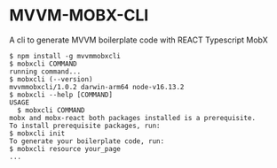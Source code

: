 MVVM-MOBX-CLI
=================

A cli to generate MVVM boilerplate code with REACT Typescript MobX


<!-- toc -->

<!-- tocstop -->

```sh-session
$ npm install -g mvvmmobxcli
$ mobxcli COMMAND
running command...
$ mobxcli (--version)
mvvmmobxcli/1.0.2 darwin-arm64 node-v16.13.2
$ mobxcli --help [COMMAND]
USAGE
  $ mobxcli COMMAND
mobx and mobx-react both packages installed is a prerequisite.
To install prerequisite packages, run:
$ mobxcli init
To generate your boilerplate code, run:
$ mobxcli resource your_page
...
```
